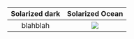 
Solarized dark             |  Solarized Ocean
:-------------------------:|:-------------------------:
blahblah |  ![]("/images/readme-images/library-of-alexandria.jpeg)
